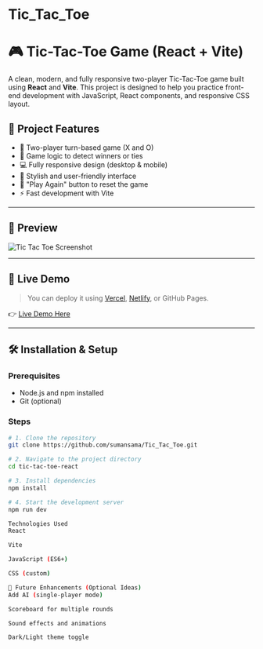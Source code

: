 # Tic_Tac_Toe
# 🎮 Tic-Tac-Toe Game (React + Vite)

A clean, modern, and fully responsive two-player Tic-Tac-Toe game built using **React** and **Vite**. This project is designed to help you practice front-end development with JavaScript, React components, and responsive CSS layout.

## 🧠 Project Features

- 🔁 Two-player turn-based game (X and O)
- 🧠 Game logic to detect winners or ties
- 💻 Fully responsive design (desktop & mobile)
- 🎨 Stylish and user-friendly interface
- 🔄 "Play Again" button to reset the game
- ⚡ Fast development with Vite

---

## 📸 Preview

![Tic Tac Toe Screenshot](preview.png) <!-- Add an actual screenshot of your game and rename it as preview.png -->

---

## 🚀 Live Demo

> You can deploy it using [Vercel](https://vercel.com/), [Netlify](https://www.netlify.com/), or GitHub Pages.

👉 [Live Demo Here](#) <!-- Replace `#` with your live link when deployed -->

---

## 🛠️ Installation & Setup

### Prerequisites
- Node.js and npm installed
- Git (optional)

### Steps

```bash
# 1. Clone the repository
git clone https://github.com/sumansama/Tic_Tac_Toe.git

# 2. Navigate to the project directory
cd tic-tac-toe-react

# 3. Install dependencies
npm install

# 4. Start the development server
npm run dev

Technologies Used
React

Vite

JavaScript (ES6+)

CSS (custom)

📌 Future Enhancements (Optional Ideas)
Add AI (single-player mode)

Scoreboard for multiple rounds

Sound effects and animations

Dark/Light theme toggle
